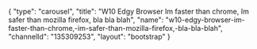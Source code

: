 {
    "type": "carousel",
    "title": "W10 Edgy Browser Im faster than chrome, Im safer than mozilla firefox, bla bla blah",
    "name": "w10-edgy-browser-im-faster-than-chrome,-im-safer-than-mozilla-firefox,-bla-bla-blah",
    "channelId": "135309253",
    "layout": "bootstrap"
}